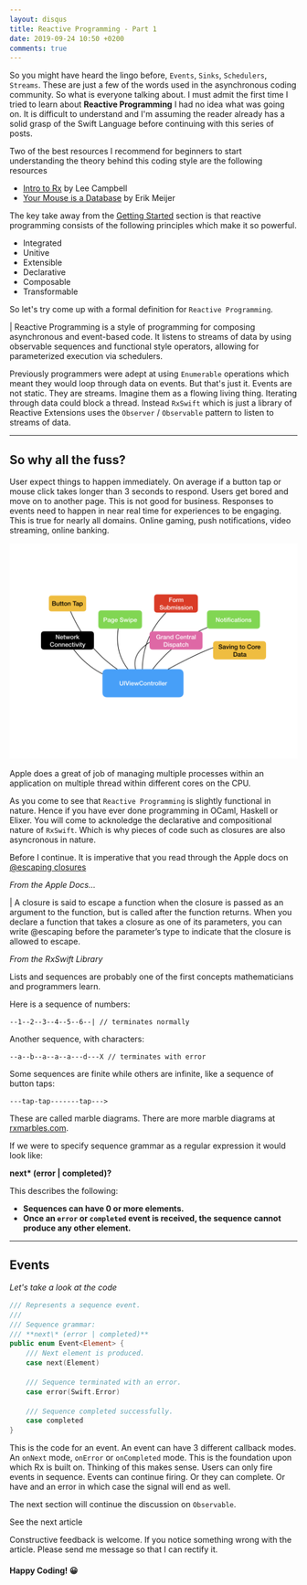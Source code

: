```yaml
---
layout: disqus
title: Reactive Programming - Part 1
date: 2019-09-24 10:50 +0200
comments: true
---
```


So you might have heard the lingo before, `Events`, `Sinks`, `Schedulers`, `Streams`. These are just a few of the words used
in the asynchronous coding community. So what is everyone talking about. I must admit the first time I tried to learn about
__Reactive Programming__ I had no idea what was going on. It is difficult to understand and I'm assuming the reader already
has a solid grasp of the Swift Language before continuing with this series of posts.

Two of the best resources I recommend for beginners to start understanding the theory behind this coding style are the following resources

* [Intro to Rx](http://introtorx.com/) by Lee Campbell
* [Your Mouse is a Database](https://queue.acm.org/detail.cfm?id=2169076) by Erik Meijer

The key take away from the [Getting Started](http://introtorx.com/Content/v1.0.10621.0/01_WhyRx.html) section is that reactive programming
consists of the following principles which make it so powerful.

* Integrated
* Unitive
* Extensible
* Declarative
* Composable
* Transformable

So let's try come up with a formal definition for `Reactive Programming`.

| Reactive Programming is a style of programming for composing asynchronous and event-based code. It listens to streams of data by using observable sequences and functional style operators, allowing for parameterized execution via schedulers.

Previously programmers were adept at using `Enumerable` operations which meant they would loop through data on events. But that's just it. Events are not static. They are streams. Imagine them as a flowing living thing. Iterating through data could block a thread. Instead `RxSwift` which is just a library of Reactive Extensions uses the `Observer` / `Observable` pattern to listen to streams of data.

---

## So why all the fuss?

User expect things to happen immediately. On average if a button tap  or mouse click takes longer than 3 seconds to respond. Users get bored and move on to another page. This is not good for business. Responses to events need to happen in near real time for experiences to be engaging. This is true for nearly all domains. Online gaming, push notifications, video streaming, online banking.

![Reactive Description](assets/images/RxSwift-1/RxSwift-1.001.png)

Apple does a great of job of managing multiple processes within an application on multiple thread within different cores on the CPU.

As you come to see that `Reactive Programming` is slightly functional in nature. Hence if you have ever done programming in OCaml, Haskell or Elixer. You will come to acknoledge the declarative and compositional nature of `RxSwift`. Which is why pieces of code such as closures are also asyncronous in nature.

Before I continue. It is imperative that you read through the Apple docs on [@escaping closures](https://docs.swift.org/swift-book/LanguageGuide/Closures.html)

_From the Apple Docs..._

| A closure is said to escape a function when the closure is passed as an argument to the function, but is called after the function returns. When you declare a function that takes a closure as one of its parameters, you can write @escaping before the parameter’s type to indicate that the closure is allowed to escape.

_From the RxSwift Library_

Lists and sequences are probably one of the first concepts mathematicians and programmers learn.

Here is a sequence of numbers:

```
--1--2--3--4--5--6--| // terminates normally
```

Another sequence, with characters:

```
--a--b--a--a--a---d---X // terminates with error
```

Some sequences are finite while others are infinite, like a sequence of button taps:

```
---tap-tap-------tap--->
```

These are called marble diagrams. There are more marble diagrams at [rxmarbles.com](http://rxmarbles.com).

If we were to specify sequence grammar as a regular expression it would look like:

**next\* (error | completed)?**

This describes the following:

* **Sequences can have 0 or more elements.**
* **Once an `error` or `completed` event is received, the sequence cannot produce any other element.**

---

## Events

_Let's take a look at the code_

```swift
/// Represents a sequence event.
///
/// Sequence grammar: 
/// **next\* (error | completed)**
public enum Event<Element> {
    /// Next element is produced.
    case next(Element)

    /// Sequence terminated with an error.
    case error(Swift.Error)

    /// Sequence completed successfully.
    case completed
}
```

This is the code for an event. An event can have 3 different callback modes. An `onNext` mode, `onError` or `onCompleted` mode. This is the foundation upon which Rx is built on. Thinking of this makes sense. Users can only fire events in sequence. Events can continue firing. Or they can complete. Or have and an error in which case the signal will end as well.

The next section will continue the discussion on `Observable`.

See the next article

Constructive feedback is welcome. If you notice something wrong with the article. Please send me message so that I can rectify it.

#### Happy Coding! 😀